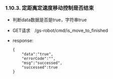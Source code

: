 ###  1.10.3. 定距离定速度移动控制是否结束

  - 判断data数据是否是true，字符串true

  - GET请求　/gs-robot/cmd/is_move_to_finished

  - response:

    ```
    {
        "data":"true",
        "errorCode":"",
        "msg":"successed",
        "successed":true
    }
    ```